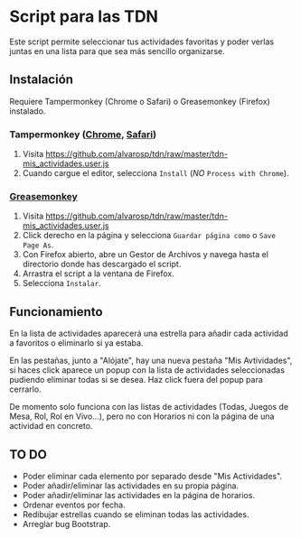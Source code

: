 # Script para las TDN #
Este script permite seleccionar tus actividades favoritas y poder verlas juntas en una lista para que sea más sencillo organizarse.

## Instalación ##
Requiere Tampermonkey (Chrome o Safari) o Greasemonkey (Firefox) instalado.

### Tampermonkey ([Chrome](https://chrome.google.com/webstore/detail/tampermonkey/dhdgffkkebhmkfjojejmpbldmpobfkfo), [Safari](https://tampermonkey.net)) ###
1. Visita https://github.com/alvarosp/tdn/raw/master/tdn-mis_actividades.user.js
2. Cuando cargue el editor, selecciona `Install` (*NO* `Process with Chrome`).

### [Greasemonkey](https://addons.mozilla.org/en-US/firefox/addon/greasemonkey/) ###
1. Visita https://github.com/alvarosp/tdn/raw/master/tdn-mis_actividades.user.js
2. Click derecho en la página y selecciona `Guardar página como` o `Save Page As`.
3. Con Firefox abierto, abre un Gestor de Archivos y navega hasta el directorio donde has descargado el script.
4. Arrastra el script a la ventana de Firefox.
5. Selecciona `Instalar`.

## Funcionamiento ##
En la lista de actividades aparecerá una estrella para añadir cada actividad a favoritos o eliminarlo si ya estaba.

En las pestañas, junto a "Alójate", hay una nueva pestaña "Mis Avtividades", si haces click aparece un popup con la lista de actividades seleccionadas pudiendo eliminar todas si se desea. Haz click fuera del popup para cerrarlo.

De momento solo funciona con las listas de actividades (Todas, Juegos de Mesa, Rol, Rol en Vivo…), pero no con Horarios ni con la página de una actividad en concreto.

## TO DO ##
* Poder eliminar cada elemento por separado desde "Mis Actividades".
* Poder añadir/eliminar las actividades en su propia página.
* Poder añadir/eliminar las actividades en la página de horarios. 
* Ordenar eventos por fecha.
* Redibujar estrellas cuando se eliminan todas las actividades.
* Arreglar bug Bootstrap.